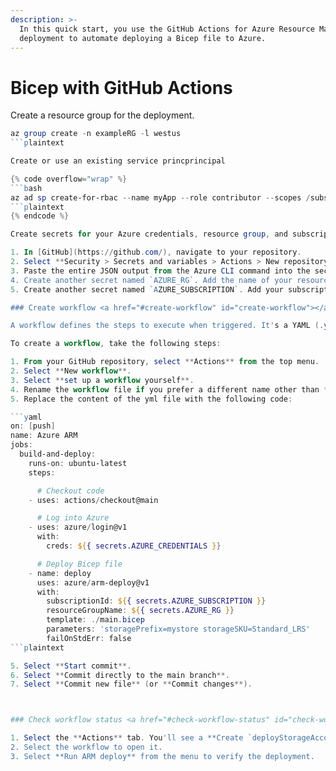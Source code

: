 ```yaml
---
description: >-
  In this quick start, you use the GitHub Actions for Azure Resource Manager
  deployment to automate deploying a Bicep file to Azure.
---
```


# Bicep with GitHub Actions

Create a resource group for the deployment.

```powershell
az group create -n exampleRG -l westus
```plaintext

Create or use an existing service princprincipal

{% code overflow="wrap" %}
```bash
az ad sp create-for-rbac --name myApp --role contributor --scopes /subscriptions/{subscription-id}/resourceGroups/exampleRG --sdk-auth
```plaintext
{% endcode %}

Create secrets for your Azure credentials, resource group, and subscriptions.

1. In [GitHub](https://github.com/), navigate to your repository.
2. Select **Security > Secrets and variables > Actions > New repository secret**.
3. Paste the entire JSON output from the Azure CLI command into the secret's value field. Name the secret `AZURE_CREDENTIALS`.
4. Create another secret named `AZURE_RG`. Add the name of your resource group to the secret's value field (`exampleRG`).
5. Create another secret named `AZURE_SUBSCRIPTION`. Add your subscription ID to the secret's value field (example: `90fd3f9d-4c61-432d-99ba-1273f236afa2`).

### Create workflow <a href="#create-workflow" id="create-workflow"></a>

A workflow defines the steps to execute when triggered. It's a YAML (.yml) file in the **.github/workflows/** path of your repository. The workflow file extension can be either **.yml** or **.yaml**.

To create a workflow, take the following steps:

1. From your GitHub repository, select **Actions** from the top menu.
2. Select **New workflow**.
3. Select **set up a workflow yourself**.
4. Rename the workflow file if you prefer a different name other than **main.yml**. For example: **deployBicepFile.yml**.
5. Replace the content of the yml file with the following code:

```yaml
on: [push]
name: Azure ARM
jobs:
  build-and-deploy:
    runs-on: ubuntu-latest
    steps:

      # Checkout code
    - uses: actions/checkout@main

      # Log into Azure
    - uses: azure/login@v1
      with:
        creds: ${{ secrets.AZURE_CREDENTIALS }}

      # Deploy Bicep file
    - name: deploy
      uses: azure/arm-deploy@v1
      with:
        subscriptionId: ${{ secrets.AZURE_SUBSCRIPTION }}
        resourceGroupName: ${{ secrets.AZURE_RG }}
        template: ./main.bicep
        parameters: 'storagePrefix=mystore storageSKU=Standard_LRS'
        failOnStdErr: false
```plaintext

5. Select **Start commit**.
6. Select **Commit directly to the main branch**.
7. Select **Commit new file** (or **Commit changes**).



### Check workflow status <a href="#check-workflow-status" id="check-workflow-status"></a>

1. Select the **Actions** tab. You'll see a **Create `deployStorageAccount.yml`** workflow listed. It takes 1-2 minutes to run the workflow.
2. Select the workflow to open it.
3. Select **Run ARM deploy** from the menu to verify the deployment.
